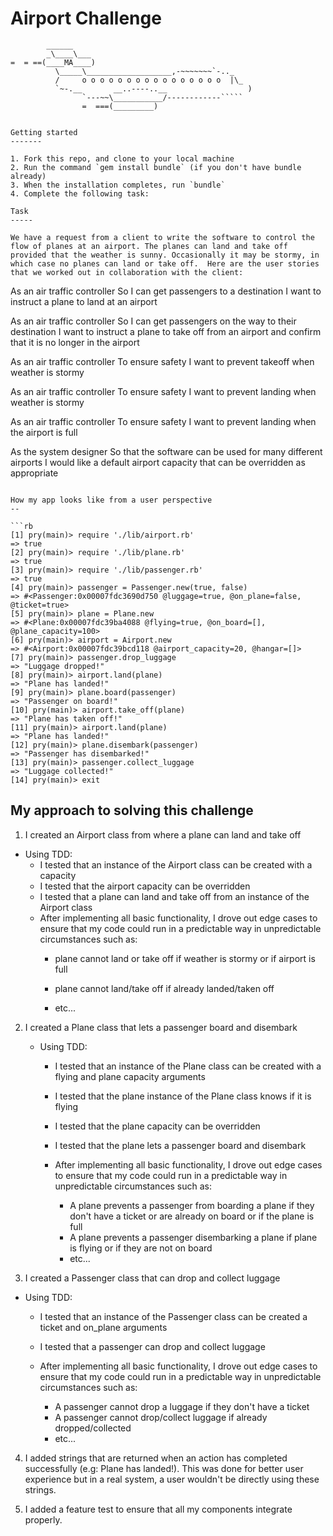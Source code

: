 Airport Challenge
=================

```
        ______
        _\____\___
=  = ==(____MA____)
          \_____\___________________,-~~~~~~~`-.._
          /     o o o o o o o o o o o o o o o o  |\_
          `~-.__       __..----..__                  )
                `---~~\___________/------------`````
                =  ===(_________)


Getting started
-------

1. Fork this repo, and clone to your local machine
2. Run the command `gem install bundle` (if you don't have bundle already)
3. When the installation completes, run `bundle`
4. Complete the following task:

Task
-----

We have a request from a client to write the software to control the flow of planes at an airport. The planes can land and take off provided that the weather is sunny. Occasionally it may be stormy, in which case no planes can land or take off.  Here are the user stories that we worked out in collaboration with the client:

```
As an air traffic controller
So I can get passengers to a destination
I want to instruct a plane to land at an airport

As an air traffic controller
So I can get passengers on the way to their destination
I want to instruct a plane to take off from an airport and confirm that it is no longer in the airport

As an air traffic controller
To ensure safety
I want to prevent takeoff when weather is stormy

As an air traffic controller
To ensure safety
I want to prevent landing when weather is stormy

As an air traffic controller
To ensure safety
I want to prevent landing when the airport is full

As the system designer
So that the software can be used for many different airports
I would like a default airport capacity that can be overridden as appropriate
```

How my app looks like from a user perspective
--

```rb
[1] pry(main)> require './lib/airport.rb'
=> true
[2] pry(main)> require './lib/plane.rb'
=> true
[3] pry(main)> require './lib/passenger.rb'
=> true
[4] pry(main)> passenger = Passenger.new(true, false)
=> #<Passenger:0x00007fdc3690d750 @luggage=true, @on_plane=false, @ticket=true>
[5] pry(main)> plane = Plane.new
=> #<Plane:0x00007fdc39ba4088 @flying=true, @on_board=[], @plane_capacity=100>
[6] pry(main)> airport = Airport.new
=> #<Airport:0x00007fdc39bcd118 @airport_capacity=20, @hangar=[]>
[7] pry(main)> passenger.drop_luggage
=> "Luggage dropped!"
[8] pry(main)> airport.land(plane)
=> "Plane has landed!"
[9] pry(main)> plane.board(passenger)
=> "Passenger on board!"
[10] pry(main)> airport.take_off(plane)
=> "Plane has taken off!"
[11] pry(main)> airport.land(plane)
=> "Plane has landed!"
[12] pry(main)> plane.disembark(passenger)
=> "Passenger has disembarked!"
[13] pry(main)> passenger.collect_luggage
=> "Luggage collected!"
[14] pry(main)> exit
```



My approach to solving this challenge
---
1. I created an Airport class from where a plane can land and take off
  - Using TDD:
    - I tested that an instance of the Airport class can be created with a capacity
    - I tested that the airport capacity can be overridden
    - I tested that a plane can land and take off from an instance of
  the Airport class
    - After implementing all basic functionality, I drove out edge cases to ensure that my code could run in a predictable way in unpredictable circumstances such as:
        - plane cannot land or take off if weather is stormy or if airport is full

      - plane cannot land/take off if already landed/taken off
      - etc...


2. I created a Plane class that lets a passenger board and disembark
      - Using TDD:

        - I tested that an instance of the Plane class can be created with a flying and plane capacity arguments
        - I tested that the plane instance of the Plane class  knows if it is flying
        - I tested that the plane capacity can be overridden
        - I tested that the plane lets a passenger board and disembark  
        - After implementing all basic functionality, I drove out edge cases to ensure that my code could run in a predictable way in unpredictable circumstances such as:

           - A plane prevents a passenger from boarding a plane if they don't have a ticket or are already on board or if the plane is full
           - A plane prevents a passenger disembarking a plane if plane is flying or if they are not on board
           - etc...



3. I created a Passenger class that can drop and collect luggage

  - Using TDD:

    - I tested that an instance of the Passenger class can be created a ticket and on_plane arguments
    - I tested that a passenger can drop and collect luggage
    - After implementing all basic functionality, I drove out edge cases to ensure that my code could run in a predictable way in unpredictable circumstances such as:

      - A passenger cannot drop a luggage if they don't have a ticket
      - A passenger cannot drop/collect luggage if already dropped/collected
      - etc...


4. I added strings that are returned when an action has completed successfully (e.g: Plane has landed!). This was done for better user experience but in a real system, a user wouldn't be directly using these strings.

5. I added a feature test to ensure that all my components integrate properly.
